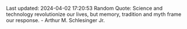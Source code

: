 Last updated: 2024-04-02 17:20:53
Random Quote: Science and technology revolutionize our lives, but memory, tradition and myth frame our response. - Arthur M. Schlesinger Jr.